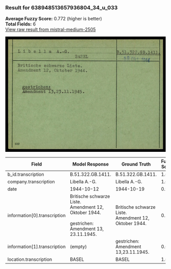 ### Result for 638948513657936804_34_u_033
**Average Fuzzy Score:** 0.772 (higher is better)<br>
**Total Fields:** 6<br>
[View raw result from mistral-medium-2505](https://github.com/RISE-UNIBAS/humanities_data_benchmark/blob/main/results/2025-10-24/T0328/request_T0328_638948513657936804_34_u_033.json)

<img src="https://github.com/RISE-UNIBAS/humanities_data_benchmark/blob/main/benchmarks/blacklist/images/638948513657936804_34_u_033.jpg?raw=true" alt="638948513657936804_34_u_033" width="600px">

| Field | Model Response | Ground Truth | Fuzzy Score | Match |
|-------|----------------|--------------|-------------|-------|
| b_id.transcription | B.51.322.GB.1411. | B.51.322.GB.1411. | 1.000 | ✅ |
| company.transcription | Libella A.-G. | Libella A.-G. | 1.000 | ✅ |
| date | 1944-10-12 | 1944-10-19 | 0.900 | ❌ |
| information[0].transcription | Britische schwarze Liste.<br>Amendment 12, Oktober 1944.<br><br>gestrichen:<br>Amendment 13, 23.11.1945. | Britische schwarze Liste.<br>Amendment 12, Oktober 1944. | 0.731 | ❌ |
| information[1].transcription | (empty) | gestrichen:<br>Amendment 13,23.11.1945. | 0.000 | ❌ |
| location.transcription | BASEL | BASEL | 1.000 | ✅ |

